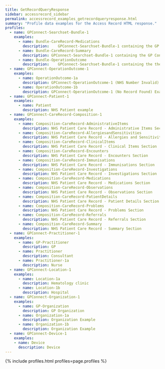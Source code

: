 ```yaml
---
title: GetRecordQueryResponse
sidebar: accessrecord_sidebar
permalink: accessrecord_examples_getrecordqueryresponse.html
summary: "Profile data examples for the Access Record HTML response."
profiles:
  - name: GPConnect-Searchset-Bundle-1
    examples:
      - name: Bundle-CareRecord-Medications
        description: 	GPConnect-Searchset-Bundle-1 containing the GP Connect Query Response bundled resources (Patient Care Record) Medications Section Example
      - name: Bundle-CareRecord-Summary
        description: GPConnect-Searchset-Bundle-1 containing the GP Connect Query Response bundled resources (Patient Care Record) Summary Section Example
      - name: Bundle-OperationOutcome
        description: 	GPConnect-Searchset-Bundle-1 containing the the GP Connect Query Response bundled resources (Operation Outcome - NHS Number Invalid) Example
  - name: GPConnect-OperationOutcome-1
    examples:
      - name: OperationOutcome-1a
        description: GPConnect-OperationOutcome-1 (NHS Number Invalid) Example
      - name: OperationOutcome-1b
        description: GPConnect-OperationOutcome-1 (No Record Found) Example
  - name: GPConnect-Patient-1
    examples:
      - name: Patient
        description: NHS Patient example
  - name: GPConnect-CareRecord-Composition-1
    examples:
      - name: Composition-CareRecord-AdministrativeItems
        description: NHS Patient Care Record - Administrative Items Section
      - name: Composition-CareRecord-AllergiesandSensitivities
        description: NHS Patient Care Record - Allergies and Sensitivities Section
      - name: Composition-CareRecord-ClinicalItems
        description: NHS Patient Care Record - Clinical Items Section
      - name: Composition-CareRecord-Encounters
        description: NHS Patient Care Record - Encounters Section
      - name: Composition-CareRecord-Immunisations
        description: NHS Patient Care Record - Immunisations Section
      - name: Composition-CareRecord-Investigations
        description: NHS Patient Care Record - Investigations Section
      - name: Composition-CareRecord-Medications	
        description: NHS Patient Care Record - Medications Section
      - name: Composition-CareRecord-Observations
        description: NHS Patient Care Record - Observations Section
      - name: Composition-CareRecord-PatientDetails
        description: NHS Patient Care Record - Patient Details Section
      - name: Composition-CareRecord-Problems
        description: NHS Patient Care Record - Problems Section
      - name: Composition-CareRecord-Referrals
        description: NHS Patient Care Record - Referrals Section
      - name: Composition-CareRecord-Summary
        description: NHS Patient Care Record - Summary Section
  - name: GPConnect-Practitioner-1
    examples:
      - name: GP-Practitioner
        description: GP
      - name: Practitioner
        description: Consultant
      - name: Practitioner-1a
        description: Nurse
  - name: GPConnect-Location-1
    examples:
      - name: Location-1a
        description: Hematology clinic
      - name: Location-1b
        description: Hospital
  - name: GPConnect-Organization-1
    examples:
      - name: GP-Organization
        description: GP Organization
      - name: Organization-1a
        description: Organization Example
      - name: Organization-1b
        description: Organization Example
  - name: GPConnect-Device-1
    examples:
    - name: Device
      description: Device
---
```

{% include profiles.html profiles=page.profiles %}
